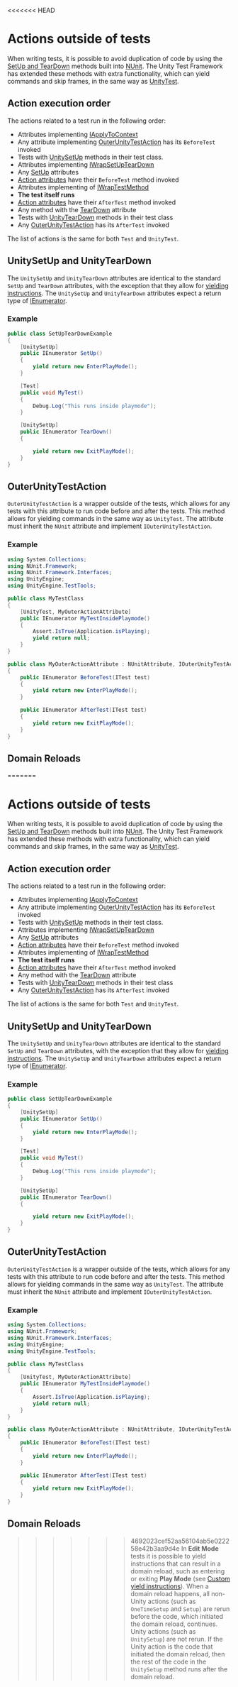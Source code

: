 <<<<<<< HEAD
# Actions outside of tests

When writing tests, it is possible to avoid duplication of code by using the [SetUp and TearDown](https://github.com/nunit/docs/wiki/SetUp-and-TearDown) methods built into [NUnit](http://www.nunit.org/). The Unity Test Framework has extended these methods with extra functionality, which can yield commands and skip frames, in the same way as [UnityTest](./reference-unitytest.md).

## Action execution order

The actions related to a test run in the following order:

* Attributes implementing [IApplyToContext](https://github.com/nunit/docs/wiki/IApplyToContext-Interface) 
* Any attribute implementing [OuterUnityTestAction](#outerunitytestaction) has its `BeforeTest` invoked
* Tests with [UnitySetUp](#unitysetup-and-unityteardown) methods in their test class.
* Attributes implementing [IWrapSetUpTearDown](https://github.com/nunit/docs/wiki/ICommandWrapper-Interface) 
* Any [SetUp](https://github.com/nunit/docs/wiki/SetUp-and-TearDown) attributes 
* [Action attributes](https://nunit.org/docs/2.6/actionAttributes.html) have their `BeforeTest` method invoked 
* Attributes implementing of [IWrapTestMethod](https://github.com/nunit/docs/wiki/ICommandWrapper-Interface)  
* **The test itself runs**
* [Action attributes](https://nunit.org/docs/2.6/actionAttributes.html) have their `AfterTest` method invoked
* Any method with the [TearDown](https://github.com/nunit/docs/wiki/SetUp-and-TearDown) attribute
* Tests with [UnityTearDown](#unitysetup-and-unityteardown) methods in their test class
* Any [OuterUnityTestAction](#outerunitytestaction) has its `AfterTest` invoked

The list of actions is the same for both `Test` and `UnityTest`.

## UnitySetUp and UnityTearDown

The `UnitySetUp` and `UnityTearDown` attributes are identical to the standard `SetUp` and `TearDown` attributes, with the exception that they allow for [yielding instructions](reference-custom-yield-instructions.md). The `UnitySetUp` and `UnityTearDown` attributes expect a return type of [IEnumerator](https://docs.microsoft.com/en-us/dotnet/api/system.collections.ienumerator?view=netframework-4.8). 

### Example

```c#
public class SetUpTearDownExample
{
    [UnitySetUp]
    public IEnumerator SetUp()
    {
        yield return new EnterPlayMode();
    }

    [Test]
    public void MyTest()
    {
        Debug.Log("This runs inside playmode");
    }

    [UnitySetUp]
    public IEnumerator TearDown()
    {

        yield return new ExitPlayMode();
    }
}
```



## OuterUnityTestAction

`OuterUnityTestAction` is a wrapper outside of the tests, which allows for any tests with this attribute to run code before and after the tests. This method allows for yielding commands in the same way as `UnityTest`. The attribute must inherit the `NUnit` attribute and implement `IOuterUnityTestAction`. 

### Example

```c#
using System.Collections;
using NUnit.Framework;
using NUnit.Framework.Interfaces;
using UnityEngine;
using UnityEngine.TestTools;

public class MyTestClass
{
    [UnityTest, MyOuterActionAttribute]
    public IEnumerator MyTestInsidePlaymode()
    {
        Assert.IsTrue(Application.isPlaying);
        yield return null;
    }
}

public class MyOuterActionAttribute : NUnitAttribute, IOuterUnityTestAction
{
    public IEnumerator BeforeTest(ITest test)
    {
        yield return new EnterPlayMode();
    }

    public IEnumerator AfterTest(ITest test)
    {
        yield return new ExitPlayMode();
    }
}

```



## Domain Reloads

=======
# Actions outside of tests

When writing tests, it is possible to avoid duplication of code by using the [SetUp and TearDown](https://github.com/nunit/docs/wiki/SetUp-and-TearDown) methods built into [NUnit](http://www.nunit.org/). The Unity Test Framework has extended these methods with extra functionality, which can yield commands and skip frames, in the same way as [UnityTest](./reference-unitytest.md).

## Action execution order

The actions related to a test run in the following order:

* Attributes implementing [IApplyToContext](https://github.com/nunit/docs/wiki/IApplyToContext-Interface) 
* Any attribute implementing [OuterUnityTestAction](#outerunitytestaction) has its `BeforeTest` invoked
* Tests with [UnitySetUp](#unitysetup-and-unityteardown) methods in their test class.
* Attributes implementing [IWrapSetUpTearDown](https://github.com/nunit/docs/wiki/ICommandWrapper-Interface) 
* Any [SetUp](https://github.com/nunit/docs/wiki/SetUp-and-TearDown) attributes 
* [Action attributes](https://nunit.org/docs/2.6/actionAttributes.html) have their `BeforeTest` method invoked 
* Attributes implementing of [IWrapTestMethod](https://github.com/nunit/docs/wiki/ICommandWrapper-Interface)  
* **The test itself runs**
* [Action attributes](https://nunit.org/docs/2.6/actionAttributes.html) have their `AfterTest` method invoked
* Any method with the [TearDown](https://github.com/nunit/docs/wiki/SetUp-and-TearDown) attribute
* Tests with [UnityTearDown](#unitysetup-and-unityteardown) methods in their test class
* Any [OuterUnityTestAction](#outerunitytestaction) has its `AfterTest` invoked

The list of actions is the same for both `Test` and `UnityTest`.

## UnitySetUp and UnityTearDown

The `UnitySetUp` and `UnityTearDown` attributes are identical to the standard `SetUp` and `TearDown` attributes, with the exception that they allow for [yielding instructions](reference-custom-yield-instructions.md). The `UnitySetUp` and `UnityTearDown` attributes expect a return type of [IEnumerator](https://docs.microsoft.com/en-us/dotnet/api/system.collections.ienumerator?view=netframework-4.8). 

### Example

```c#
public class SetUpTearDownExample
{
    [UnitySetUp]
    public IEnumerator SetUp()
    {
        yield return new EnterPlayMode();
    }

    [Test]
    public void MyTest()
    {
        Debug.Log("This runs inside playmode");
    }

    [UnitySetUp]
    public IEnumerator TearDown()
    {

        yield return new ExitPlayMode();
    }
}
```



## OuterUnityTestAction

`OuterUnityTestAction` is a wrapper outside of the tests, which allows for any tests with this attribute to run code before and after the tests. This method allows for yielding commands in the same way as `UnityTest`. The attribute must inherit the `NUnit` attribute and implement `IOuterUnityTestAction`. 

### Example

```c#
using System.Collections;
using NUnit.Framework;
using NUnit.Framework.Interfaces;
using UnityEngine;
using UnityEngine.TestTools;

public class MyTestClass
{
    [UnityTest, MyOuterActionAttribute]
    public IEnumerator MyTestInsidePlaymode()
    {
        Assert.IsTrue(Application.isPlaying);
        yield return null;
    }
}

public class MyOuterActionAttribute : NUnitAttribute, IOuterUnityTestAction
{
    public IEnumerator BeforeTest(ITest test)
    {
        yield return new EnterPlayMode();
    }

    public IEnumerator AfterTest(ITest test)
    {
        yield return new ExitPlayMode();
    }
}

```



## Domain Reloads

>>>>>>> 4692023cef52aa56104ab5e022258e42b3aa9d4e
In **Edit Mode** tests it is possible to yield instructions that can result in a domain reload, such as entering or exiting **Play Mode** (see [Custom yield instructions](./reference-custom-yield-instructions.md)). When a domain reload happens, all non-Unity actions (such as `OneTimeSetup` and `Setup`) are rerun before the code, which initiated the domain reload, continues. Unity actions (such as `UnitySetup`) are not rerun. If the Unity action is the code that initiated the domain reload, then the rest of the code in the `UnitySetup` method runs after the domain reload.